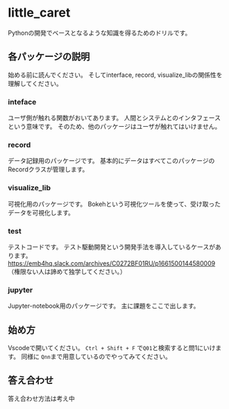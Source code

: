 # little_caret
Pythonの開発でベースとなるような知識を得るためのドリルです。

## 各パッケージの説明
始める前に読んでください。
そしてinterface, record, visualize_libの関係性を理解してください。

### inteface
ユーザ側が触れる関数がおいてあります。
人間とシステムとのインタフェースという意味です。
そのため、他のパッケージはユーザが触れてはいけません。

### record
データ記録用のパッケージです。
基本的にデータはすべてこのパッケージのRecordクラスが管理します。

### visualize_lib
可視化用のパッケージです。
Bokehという可視化ツールを使って、受け取ったデータを可視化します。

### test
テストコードです。
テスト駆動開発という開発手法を導入しているケースがあります。
https://emb4hq.slack.com/archives/C0272BF01RU/p1661500144580009
（権限ない人は諦めて独学してください。）

### jupyter
Jupyter-notebook用のパッケージです。
主に課題をここで出します。


## 始め方
Vscodeで開いてください。
`Ctrl + Shift + F` で`Q01`と検索すると問1にいけます。
同様に `Qnn`まで用意しているのでやってみてください。

## 答え合わせ
答え合わせ方法は考え中
